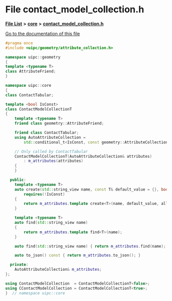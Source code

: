 

# File contact\_model\_collection.h

[**File List**](files.md) **>** [**core**](dir_eca9d1283f7cad9ff89c5ab44937d4d9.md) **>** [**contact\_model\_collection.h**](contact__model__collection_8h.md)

[Go to the documentation of this file](contact__model__collection_8h.md)


```C++
#pragma once
#include <uipc/geometry/attribute_collection.h>

namespace uipc::geometry
{
template <typename T>
class AttributeFriend;
}

namespace uipc::core
{
class ContactTabular;

template <bool IsConst>
class ContactModelCollectionT
{
    template <typename T>
    friend class geometry::AttributeFriend;

    friend class ContactTabular;
    using AutoAttributeCollection =
        std::conditional_t<IsConst, const geometry::AttributeCollection, geometry::AttributeCollection>;

    // Only called by ContactTabular
    ContactModelCollectionT(AutoAttributeCollection& attributes)
        : m_attributes(attributes)
    {
    }

  public:
    template <typename T>
    auto create(std::string_view name, const T& default_value = {}, bool allow_destroy = true)
        requires(!IsConst)
    {
        return m_attributes.template create<T>(name, default_value, allow_destroy);
    }

    template <typename T>
    auto find(std::string_view name)
    {
        return m_attributes.template find<T>(name);
    }

    auto find(std::string_view name) { return m_attributes.find(name); }

    auto to_json() const { return m_attributes.to_json(); }

  private:
    AutoAttributeCollection& m_attributes;
};

using ContactModelCollection  = ContactModelCollectionT<false>;
using CContactModelCollection = ContactModelCollectionT<true>;
}  // namespace uipc::core
```


